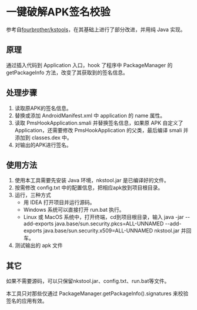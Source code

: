 一键破解APK签名校验
=================

参考自[fourbrother/kstools](https://github.com/fourbrother/kstools)，在其基础上进行了部分改进，并用纯 Java 实现。

原理
-----

通过插入代码到 Application 入口，hook 了程序中 PackageManager 的 getPackageInfo 方法，改变了其获取到的签名信息。

处理步骤
-------

1. 读取原APK的签名信息。
2. 替换或添加 AndroidManifest.xml 中 application 的 name 属性。
3. 读取 PmsHookApplication.smali 并替换签名信息，如果原 APK 自定义了 Application，还需要修改 PmsHookApplication 的父类，最后编译 smali 并添加到 classes.dex 中。
4. 对输出的APK进行签名。

使用方法
-------

1. 使用本工具需要先安装 Java 环境，nkstool.jar 是已编译好的文件。
2. 按需修改 config.txt 中的配置信息，把相应apk放到项目根目录。
3. 运行，三种方式
    - 用 IDEA 打开项目并运行源码。
    - Windows 系统可以直接打开 run.bat 执行。
    - Linux 或 MacOS 系统中，打开终端，cd到项目根目录，输入 java -jar  --add-exports java.base/sun.security.pkcs=ALL-UNNAMED --add-exports java.base/sun.security.x509=ALL-UNNAMED nkstool.jar 并回车。
4. 测试输出的 apk 文件

其它
----

如果不需要源码，可以只保留nkstool.jar、config.txt、run.bat等文件。

本工具只对那些仅通过 PackageManager.getPackageInfo().signatures 来校验签名的应用有效。